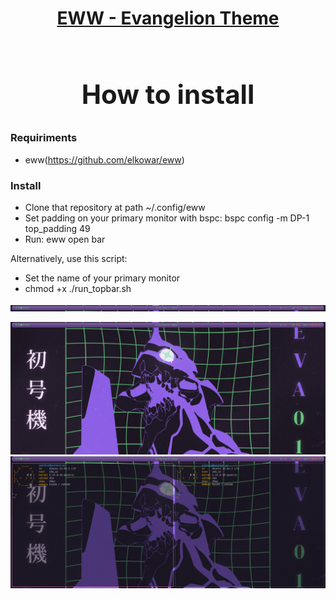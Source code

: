 <h1 align="center"> <a href="https://github.com/elkowar/eww"> EWW - Evangelion Theme <h1> </a>

## How to install

### Requiriments
- eww(https://github.com/elkowar/eww)

### Install
- Clone that repository at path ~/.config/eww
- Set padding on your primary monitor with bspc: bspc config -m DP-1 top_padding 49
- Run: eww open bar

Alternatively, use this script:

- Set the name of your primary monitor
- chmod +x ./run_topbar.sh

<img 
    src="./screenshots/topbar.png"  
    alt="bar"
/>

<img 
    src="./screenshots/full.png"  
    alt="bar"
/>
<img 
    src="./screenshots/full_with_terminals.png"  
    alt="bar"
/>